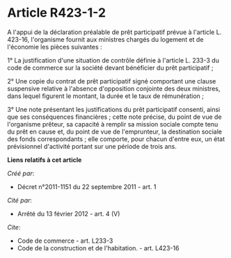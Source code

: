 # Article R423-1-2

A l'appui de la déclaration préalable de prêt participatif prévue à l'article L. 423-16, l'organisme fournit aux ministres
chargés du logement et de l'économie les pièces suivantes : 

1° La justification d'une situation de contrôle définie à l'article L. 233-3 du code de commerce sur la société devant
bénéficier du prêt participatif ; 

2° Une copie du contrat de prêt participatif signé comportant une clause suspensive relative à l'absence d'opposition
conjointe des deux ministres, dans lequel figurent le montant, la durée et le taux de rémunération ; 

3° Une note présentant les justifications du prêt participatif consenti, ainsi que ses conséquences financières ; cette note
précise, du point de vue de l'organisme prêteur, sa capacité à remplir sa mission sociale compte tenu du prêt en cause et, du
point de vue de l'emprunteur, la destination sociale des fonds correspondants ; elle comporte, pour chacun d'entre eux, un
état prévisionnel d'activité portant sur une période de trois ans.

**Liens relatifs à cet article**

_Créé par_:

  - Décret n°2011-1151 du 22 septembre 2011 - art. 1

_Cité par_:

  - Arrêté du 13 février 2012 - art. 4 (V)

_Cite_:

  - Code de commerce - art. L233-3
  - Code de la construction et de l'habitation. - art. L423-16
